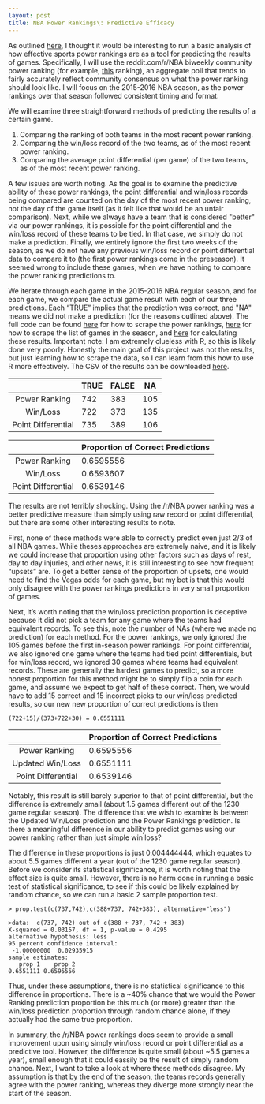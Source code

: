 ```yaml
---
layout: post
title: NBA Power Rankings\: Predictive Efficacy
---
```



As outlined [here](https://dylanpotteroconnell.github.io/NBAPowerRankings1/), I thought it would be interesting to run a basic analysis of how effective sports power rankings are as a tool for predicting the results of games. Specifically, I will use the reddit.com/r/NBA biweekly community power ranking (for example, [this](https://www.reddit.com/r/nba/comments/5bpkd6/official_rnba_power_rankings_1_110716/) ranking), an aggregate poll that tends to fairly accurately reflect community consensus on what the power ranking should look like. I will focus on the 2015-2016 NBA season, as the power rankings over that season followed consistent timing and format.

We will examine three straightforward methods of predicting the results of a certain game.

1. Comparing the ranking of both teams in the most recent power ranking.
2. Comparing the win/loss record of the two teams, as of the most recent power ranking.
3. Comparing the average point differential (per game) of the two teams, as of the most recent power ranking.

A few issues are worth noting. As the goal is to examine the predictive ability of these power rankings, the point differential and win/loss records being compared are counted on the day of the most recent power ranking, not the day of the game itself (as it felt like that would be an unfair comparison). Next, while we always have a team that is considered "better" via our power rankings,  it is possible for the point differential and the win/loss record of these teams to be tied. In that case, we simply do not make a prediction. Finally, we entirely ignore the first two weeks of the season, as we do not have any previous win/loss record or point differential data to compare it to (the first power rankings come in the preseason). It seemed wrong to include these games, when we have nothing to compare the power ranking predictions to.

We iterate through each game in the 2015-2016 NBA regular season, and for each game, we compare the actual game result with each of our three predictions. Each “TRUE” implies that the prediction was correct, and "NA" means we did not make a prediction (for the reasons outlined above). The full code can be found [here](https://github.com/dylanpotteroconnell/NBAPowerRankings/blob/master/PowerRankingsScraper.R) for how to scrape the power rankings, [here](https://github.com/dylanpotteroconnell/NBAPowerRankings/blob/master/NBA15-16SeasonScraper.R) for how to scrape the list of games in the season, and [here](https://github.com/dylanpotteroconnell/NBAPowerRankings/blob/master/NBAResultPredicting.R) for calculating these results. Important note: I am extremely clueless with R, so this is likely done very poorly. Honestly the main goal of this project was not the results, but just learning how to scrape the data, so I can learn from this how to use R more effectively. The CSV of the results can be downloaded [here](https://github.com/dylanpotteroconnell/NBAPowerRankings/blob/master/prediction-16season.csv).



|                    | TRUE | FALSE | NA  |
|:------------------:|------|-------|-----|
| Power Ranking      | 742  | 383   | 105 |
| Win/Loss           | 722  | 373   | 135 |
| Point Differential | 735  | 389   | 106 |

|                    | Proportion of Correct Predictions |
|:------------------:|-----------------------------------|
| Power Ranking      | 0.6595556                         |
| Win/Loss           | 0.6593607                         |
| Point Differential | 0.6539146                         |



The results are not terribly shocking. Using the /r/NBA power ranking was a better predictive measure than simply using raw record or point differential, but there are some other interesting results to note.

First, none of these methods were able to correctly predict even just 2/3 of all NBA games. While theses approaches are extremely naive, and it is likely we could increase that proportion using other factors such as days of rest, day to day injuries, and other news, it is still interesting to see how frequent “upsets” are. To get a better sense of the proportion of upsets, one would need to find the Vegas odds for each game, but my bet is that this would only disagree with the power rankings predictions in very small proportion of games.

Next, it’s worth noting that the win/loss prediction proportion is deceptive because it did not pick a team for any game where the teams had equivalent records. To see this, note the number of NAs (where we made no prediction) for each method. For the power rankings, we only ignored the 105 games before the first in-season power rankings. For point differential, we also ignored one game where the teams had tied point differentials, but for win/loss record, we ignored 30 games where teams had equivalent records. These are generally the hardest games to predict, so a more honest proportion for this method might be to simply flip a coin for each game, and assume we expect to get half of these correct. Then, we would have to add 15 correct and 15 incorrect picks to our win/loss predicted results, so our new new proportion of correct predictions is then

~~~~
(722+15)/(373+722+30) = 0.6551111 
~~~~

|                    | Proportion of Correct Predictions |
|:------------------:|-----------------------------------|
| Power Ranking      | 0.6595556                         |
| Updated Win/Loss   | 0.6551111                         |
| Point Differential | 0.6539146                         |


Notably, this result is still barely superior to that of point differential, but the difference is extremely small (about 1.5 games different out of the 1230 game regular season). The difference that we wish to examine is between the Updated Win/Loss prediction and the Power Rankings prediction. Is there a meaningful difference in our ability to predict games using our power  ranking rather than just simple win loss?

The difference in these proportions is just 0.004444444, which equates to about 5.5 games different a year (out of the 1230 game regular season). Before we consider its statistical significance, it is worth noting that the effect size is quite small. However, there is no harm done in running a basic test of statistical significance, to see if this could be likely explained by random chance, so we can run a basic 2 sample proportion test.

~~~~
> prop.test(c(737,742),c(388+737, 742+383), alternative="less")

>data:  c(737, 742) out of c(388 + 737, 742 + 383)
X-squared = 0.03157, df = 1, p-value = 0.4295
alternative hypothesis: less
95 percent confidence interval:
 -1.00000000  0.02935915
sample estimates:
   prop 1    prop 2 
0.6551111 0.6595556 
~~~~

Thus, under these assumptions, there is no statistical significance to this difference in proportions. There is a ~40% chance that we would the Power Ranking prediction proportion be this much (or more) greater than the win/loss prediction proportion through random chance alone, if they actually had the same true proportion.

In summary, the /r/NBA power rankings does seem to provide a small improvement upon using simply win/loss record or point differential as a predictive tool. However, the difference is quite small (about ~5.5 games a year), small enough that it could eassily be the result of simply random chance. Next, I want to take a look at where these methods disagree. My assumption is that by the end of the season, the teams records generally agree with the power ranking, whereas they diverge more strongly near the start of the season.
